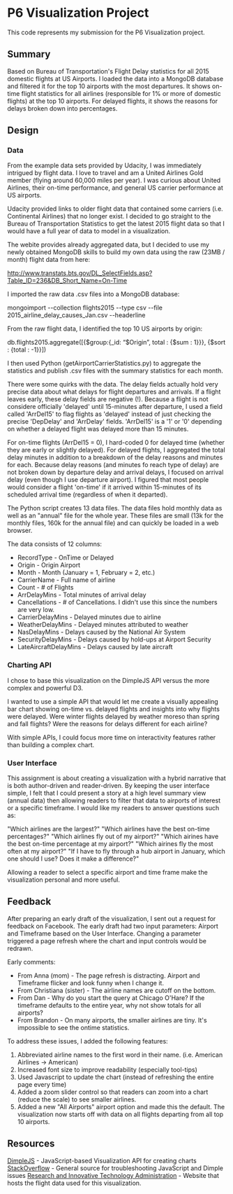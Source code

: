 # P6 Visualization Project

This code represents my submission for the P6 Visualization project.


## Summary

Based on Bureau of Transportation's Flight Delay statistics for all 2015 domestic flights at US Airports.
I loaded the data into a MongoDB database and filtered it for the top 10 airports with the most departures.
It shows on-time flight statistics for all airlines (responsible for 1% or more of domestic flights) at the top 10 airports.
For delayed flights, it shows the reasons for delays broken down into percentages.

## Design

### Data

From the example data sets provided by Udacity, I was immediately intrigued by flight data. I love to travel and am a United Airlines Gold member (flying around 60,000 miles per year). I was curious about United Airlines, their on-time performance, and general US carrier performance at US airports.

Udacity provided links to older flight data that contained some carriers (i.e. Continental Airlines) that no longer exist. I decided to go straight to the Bureau of Transportation Statistics to get the latest 2015 flight data so that I would have a full year of data to model in a visualization.

The webite provides already aggregated data, but I decided to use my newly obtained MongoDB skills to build my own data using the raw (23MB / month) flight data from here:

http://www.transtats.bts.gov/DL_SelectFields.asp?Table_ID=236&DB_Short_Name=On-Time

I imported the raw data .csv files into a MongoDB database:

mongoimport --collection flights2015 --type csv --file 2015_airline_delay_causes_Jan.csv --headerline

From the raw flight data, I identified the top 10 US airports by origin:

db.flights2015.aggregate([{$group:{_id: “$Origin”, total : {$sum : 1}}}, {$sort : {total : -1}}])

I then used Python (getAirportCarrierStatistics.py) to aggregate the statistics and publish .csv files with the summary statistics for each month. 

There were some quirks with the data. The delay fields actually hold very precise data about what delays for flight departures and arrivals. If a flight leaves early, these delay fields are negative (!). Because a flight is not considere officially 'delayed' until 15-minutes after departure, I used a field called 'ArrDel15' to flag flights as 'delayed' instead of just checking the precise 'DepDelay' and 'ArrDelay' fields. 'ArrDel15' is a '1' or '0' depending on whether a delayed flight was delayed more than 15 minutes.

For on-time flights (ArrDel15 = 0), I hard-coded 0 for delayed time (whether they are early or slightly delayed). For delayed flights, I aggregated the total delay minutes in addition to a breakdown of the delay reasons and minutes for each. Because delay reasons (and minutes fo reach type of delay) are not broken down by departure delay and arrival delays, I focused on arrival delay (even though I use departure airport). I figured that most people would consider a flight 'on-time' if it arrived within 15-minutes of its scheduled arrival time (regardless of when it departed).

The Python script creates 13 data files. The data files hold monthly data as well as an "annual" file for the whole year. These files are small (13k for the monthly files, 160k for the annual file) and can quickly be loaded in a web browser.

The data consists of 12 columns:

* RecordType - OnTime or Delayed
* Origin - Origin Airport
* Month - Month (January = 1, February = 2, etc.)
* CarrierName - Full name of airline
* Count - # of Flights
* ArrDelayMins - Total minutes of arrival delay
* Cancellations - # of Cancellations. I didn't use this since the numbers are very low.
* CarrierDelayMins - Delayed minutes due to airline
* WeatherDelayMins - Delayed minutes attributed to weather
* NasDelayMins - Delays caused by the National Air System
* SecurityDelayMins - Delays caused by hold-ups at Airport Security
* LateAircraftDelayMins - Delays caused by late aircraft


### Charting API

I chose to base this visualization on the DimpleJS API versus the more complex and powerful D3. 

I wanted to use a simple API that would let me create a visually appealing bar chart showing on-time vs. delayed flights and insights into why flights were delayed. Were winter flights delayed by weather moreso than spring and fall flights? Were the reasons for delays different for each airline? 

With simple APIs, I could focus more time on interactivity features rather than building a complex chart.

### User Interface

This assignment is about creating a visualization with a hybrid narrative that is both author-driven and reader-driven. By keeping the user interface simple, I felt that I could present a story at a high level summary view (annual data) then allowing readers to filter that data to airports of interest or a specific timeframe. I would like my readers to answer questions such as:

"Which airlines are the largest?"
"Which airlines have the best on-time percentages?"
"Which airlines fly out of my airport?"
"Which airines have the best on-time percentage at my airport?"
"Which airines fly the most often at my airport?"
"If I have to fly through a hub airport in January, which one should I use? Does it make a difference?"

Allowing a reader to select a specific airport and time frame make the visualization personal and more useful.

## Feedback

After preparing an early draft of the visualization, I sent out a request for feedback on Facebook. The early draft had two input parameters: Airport and Timeframe based on the User Interface. Changing a parameter triggered a page refresh where the chart and input controls would be redrawn.

Early comments:

* From Anna (mom) - The page refresh is distracting. Airport and Timeframe flicker and look funny when I change it.
* From Christiana (sister) - The airline names are cutoff on the bottom.
* From Dan - Why do you start the query at Chicago O'Hare? If the timeframe defaults to the entire year, why not show totals for all airports?
* From Brandon - On many airports, the smaller airlines are tiny. It's impossible to see the ontime statistics.

To address these issues, I added the following features:

1. Abbreviated airline names to the first word in their name. (i.e. American Airlines -> American)
2. Increased font size to improve readability (especially tool-tips)
3. Used Javascript to update the chart (instead of refreshing the entire page every time)
4. Added a zoom slider control so that readers can zoom into a chart (reduce the scale) to see smaller airlines.
5. Added a new "All Airports" airport option and made this the default. The visualization now starts off with data on all flights departing from all top 10 airports.

## Resources

[DimpleJS](http://dimplejs.org) - JavaScript-based Visualization API for creating charts
[StackOverflow](http://www.stackoverflow.com/) - General source for troubleshooting JavaScript and Dimple issues
[Research and Innovative Technology Administration](http://www.rita.dot.gov) - Website that hosts the flight data used for this visualization.

